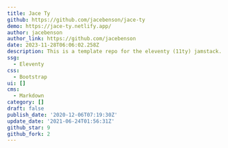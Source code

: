 ```yaml
---
title: Jace Ty
github: https://github.com/jacebenson/jace-ty
demo: https://jace-ty.netlify.app/
author: jacebenson
author_link: https://github.com/jacebenson
date: 2023-11-28T06:06:02.258Z
description: This is a template repo for the eleventy (11ty) jamstack.
ssg:
  - Eleventy
css:
  - Bootstrap
ui: []
cms:
  - Markdown
category: []
draft: false
publish_date: '2020-12-06T07:19:30Z'
update_date: '2021-06-24T01:56:31Z'
github_star: 9
github_fork: 2
---
```

